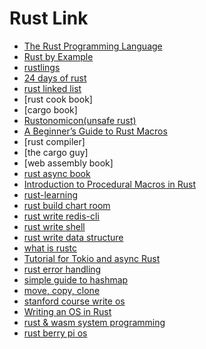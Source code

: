 # Rust Link

* [The Rust Programming Language](https://doc.rust-lang.org/book/)
* [Rust by Example](https://doc.rust-lang.org/stable/rust-by-example/)
* [rustlings](https://github.com/rust-lang/rustlings)
* [24 days of rust](https://zsiciarz.github.io/24daysofrust/index.html)
* [rust linked list](http://cglab.ca/~abeinges/blah/too-many-lists/book/README.html)
* [rust cook book]
* [cargo book]
* [Rustonomicon(unsafe rust)](https://doc.rust-lang.org/stable/nomicon/)
* [A Beginner’s Guide to Rust Macros](https://medium.com/@phoomparin/a-beginners-guide-to-rust-macros-5c75594498f1)
* [rust compiler]
* [the cargo guy]
* [web assembly book]
* [rust async book](https://book.async.rs/)
* [Introduction to Procedural Macros in Rust](https://tinkering.xyz/introduction-to-proc-macros/)
* [rust-learning](https://github.com/ctjhoa/rust-learning)
* [rust build chart room](https://outcrawl.com/rust-react-realtime-chat)
* [rust write redis-cli](https://zhuanlan.zhihu.com/p/65546364)
* [rust write shell](https://www.joshmcguigan.com/blog/build-your-own-shell-rust)
* [rust write data structure](https://github.com/andelf/rust-adivon)
* [what is rustc](https://doc.rust-lang.org/rustc/what-is-rustc.html)
* [Tutorial for Tokio and async Rust](https://tokio.rs/tokio/tutorial/hello-tokio)
* [rust error handling](http://www.sheshbabu.com/posts/rust-error-handling)
* [simple guide to hashmap](https://frogtok.com/very-simple-guide-to-rust-hashmaps/)
* [move, copy, clone](https://hashrust.com/blog/moves-copies-and-clones-in-rust/)
* [stanford course write os](https://cs140e.sergio.bz/)
* [Writing an OS in Rust](https://os.phil-opp.com/)
* [rust & wasm system programming](https://lowlvl.org/lesson1.html)
* [rust berry pi os](https://github.com/rust-embedded/rust-raspberrypi-OS-tutorials)
